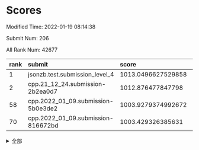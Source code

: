 # Scores

Modified Time: 2022-01-19 08:14:38

Submit Num: 206

All Rank Num: 42677

| rank |               submit               |       score        |       sigma        | pk_num |
| :--- | :--------------------------------- | :----------------- | :----------------- | :----- |
| 1    | jsonzb.test.submission_level_4     | 1013.0496627529858 | 0.8344103309754992 | 794    |
| 2    | cpp.21_12_24.submission-2b2ea0d7   | 1012.876477847798  | 0.8126718443411054 | 831    |
| 58   | cpp.2022_01_09.submission-5b0e3de2 | 1003.9279374992672 | 0.7189012789510026 | 833    |
| 70   | cpp.2022_01_09.submission-816672bd | 1003.429326385631  | 0.7166662113372013 | 830    |


<details>
<summary>全部</summary>

| rank |                 submit                 |       score        |       sigma        | pk_num |
| :--- | :------------------------------------- | :----------------- | :----------------- | :----- |
| 1    | jsonzb.test.submission_level_4         | 1013.0496627529858 | 0.8344103309754992 | 794    |
| 2    | cpp.21_12_24.submission-2b2ea0d7       | 1012.876477847798  | 0.8126718443411054 | 831    |
| 3    | gobigger.level_3.submission_level_3_17 | 1011.3994174162041 | 0.776311473469722  | 831    |
| 4    | gobigger.level_3.submission_level_3_16 | 1011.3158819162619 | 0.7922479064344689 | 828    |
| 5    | gobigger.level_3.submission_level_3_41 | 1011.2747772507903 | 0.7693747114056149 | 828    |
| 6    | gobigger.level_3.submission_level_3_12 | 1011.2040675693113 | 0.7792223648315206 | 830    |
| 7    | gobigger.level_3.submission_level_3_1  | 1011.1192277802381 | 0.7756881185606427 | 825    |
| 8    | gobigger.level_3.submission_level_3_34 | 1011.0692177599832 | 0.7767990660564787 | 829    |
| 9    | gobigger.level_3.submission_level_3_31 | 1011.0329588366014 | 0.7760120393774174 | 829    |
| 10   | gobigger.level_3.submission_level_3_43 | 1010.9814350090951 | 0.78325348885144   | 829    |
| 11   | gobigger.level_3.submission_level_3_36 | 1010.8588908681678 | 0.7860397169836787 | 824    |
| 12   | gobigger.level_3.submission_level_3_2  | 1010.7278353107511 | 0.7600027692891819 | 831    |
| 13   | gobigger.level_3.submission_level_3_0  | 1010.5989537472823 | 0.7937808250382914 | 831    |
| 14   | gobigger.level_3.submission_level_3_3  | 1010.544505105183  | 0.7512050717093965 | 828    |
| 15   | gobigger.level_3.submission_level_3_13 | 1010.5180736530283 | 0.7781344803218484 | 829    |
| 16   | gobigger.level_3.submission_level_3_8  | 1010.5099333525936 | 0.7527037038690291 | 830    |
| 17   | gobigger.level_3.submission_level_3_33 | 1010.4681195020504 | 0.7753344554209751 | 823    |
| 18   | gobigger.level_3.submission_level_3_7  | 1010.4199889271173 | 0.7472483001732559 | 828    |
| 19   | gobigger.level_3.submission_level_3_49 | 1010.2750400077094 | 0.7465170861953685 | 827    |
| 20   | gobigger.level_3.submission_level_3_38 | 1010.2014038979619 | 0.7465915644010971 | 829    |
| 21   | gobigger.level_3.submission_level_3_5  | 1010.1425110715102 | 0.7450393269141123 | 827    |
| 22   | gobigger.level_3.submission_level_3_45 | 1010.1172556155749 | 0.7315018665853277 | 831    |
| 23   | gobigger.level_3.submission_level_3_48 | 1010.0823458981499 | 0.7560455652844096 | 828    |
| 24   | gobigger.level_3.submission_level_3_21 | 1010.0734705302411 | 0.7697387395426357 | 827    |
| 25   | gobigger.level_3.submission_level_3_27 | 1010.0106800160956 | 0.7683158822460288 | 828    |
| 26   | gobigger.level_3.submission_level_3_11 | 1009.938185561568  | 0.7531222355431219 | 822    |
| 27   | gobigger.level_3.submission_level_3_15 | 1009.9067754662374 | 0.7206553054609741 | 832    |
| 28   | gobigger.level_3.submission_level_3_29 | 1009.8897183604207 | 0.7593087273767066 | 825    |
| 29   | gobigger.level_3.submission_level_3_20 | 1009.8224368931769 | 0.7496098606313766 | 827    |
| 30   | gobigger.level_3.submission_level_3_46 | 1009.8068182623828 | 0.746906426032101  | 830    |
| 31   | gobigger.level_3.submission_level_3_26 | 1009.4600766292036 | 0.757658909255364  | 829    |
| 32   | gobigger.level_3.submission_level_3_19 | 1009.3713064020387 | 0.7378443085055661 | 825    |
| 33   | gobigger.level_3.submission_level_3_42 | 1009.3251822451251 | 0.7407063228749593 | 826    |
| 34   | gobigger.level_3.submission_level_3_24 | 1009.2863348412495 | 0.7456035841866869 | 825    |
| 35   | gobigger.level_3.submission_level_3_6  | 1009.2762749017073 | 0.7689576783436828 | 830    |
| 36   | gobigger.level_3.submission_level_3_32 | 1009.2636008747486 | 0.7599596421018115 | 833    |
| 37   | gobigger.level_3.submission_level_3_22 | 1009.1636029583045 | 0.7412601672706072 | 833    |
| 38   | gobigger.level_3.submission_level_3_28 | 1009.1338255518648 | 0.7439447006668994 | 826    |
| 39   | gobigger.level_3.submission_level_3_44 | 1009.1275177811824 | 0.7332891722150126 | 835    |
| 40   | gobigger.level_3.submission_level_3_4  | 1009.1136513040059 | 0.7462341735850591 | 829    |
| 41   | gobigger.level_3.submission_level_3_25 | 1009.1001209958357 | 0.766597517870431  | 826    |
| 42   | gobigger.level_3.submission_level_3_40 | 1009.0815255035827 | 0.7543579315358653 | 828    |
| 43   | gobigger.level_3.submission_level_3_37 | 1009.0631295829056 | 0.7499616363737528 | 834    |
| 44   | gobigger.level_3.submission_level_3_30 | 1009.003920654354  | 0.7386961876813045 | 823    |
| 45   | gobigger.level_3.submission_level_3_47 | 1008.9392631382049 | 0.7383058733980962 | 828    |
| 46   | gobigger.level_3.submission_level_3_9  | 1008.9363629061917 | 0.7547755835328754 | 830    |
| 47   | gobigger.level_3.submission_level_3_10 | 1008.8164558193148 | 0.7316818855213529 | 830    |
| 48   | gobigger.level_3.submission_level_3_18 | 1008.2142098561067 | 0.7445854216846499 | 830    |
| 49   | gobigger.level_3.submission_level_3_35 | 1008.2033680550333 | 0.7659734011125173 | 827    |
| 50   | gobigger.level_3.submission_level_3_23 | 1008.1052775469765 | 0.7573818489425328 | 831    |
| 51   | gobigger.level_3.submission_level_3_39 | 1007.9113621818282 | 0.7547669392685059 | 824    |
| 52   | gobigger.level_3.submission_level_3_14 | 1007.7576318772547 | 0.7267873011653464 | 830    |
| 53   | gobigger.level_1.submission_level_1_4  | 1005.2934021905097 | 0.7290825320084765 | 832    |
| 54   | gobigger.level_1.submission_level_1_10 | 1004.9039272036914 | 0.724785939187036  | 831    |
| 55   | gobigger.level_1.submission_level_1_15 | 1004.5818716912603 | 0.7335987263497439 | 833    |
| 56   | gobigger.level_1.submission_level_1_2  | 1004.2653522797129 | 0.7201879259057702 | 832    |
| 57   | gobigger.level_1.submission_level_1_49 | 1004.1384906234729 | 0.7178467448871362 | 827    |
| 58   | cpp.2022_01_09.submission-5b0e3de2     | 1003.9279374992672 | 0.7189012789510026 | 833    |
| 59   | gobigger.level_1.submission_level_1_5  | 1003.8620421676809 | 0.7278246581398615 | 827    |
| 60   | gobigger.level_1.submission_level_1_0  | 1003.8128326217609 | 0.7112408126390591 | 831    |
| 61   | gobigger.level_1.submission_level_1_21 | 1003.70374356689   | 0.7052392208232148 | 831    |
| 62   | gobigger.level_1.submission_level_1_1  | 1003.6957228251313 | 0.7165952200174579 | 825    |
| 63   | gobigger.level_1.submission_level_1_45 | 1003.6931339231277 | 0.7227827925092697 | 830    |
| 64   | gobigger.level_1.submission_level_1_27 | 1003.6836791257034 | 0.7172880106135936 | 825    |
| 65   | gobigger.level_1.submission_level_1_19 | 1003.6193191450051 | 0.7231912955595061 | 825    |
| 66   | gobigger.level_1.submission_level_1_7  | 1003.5485393914034 | 0.7062355309107679 | 826    |
| 67   | gobigger.level_1.submission_level_1_34 | 1003.5335163460181 | 0.7221054138924106 | 824    |
| 68   | gobigger.level_1.submission_level_1_44 | 1003.4438438352355 | 0.7313881701001809 | 830    |
| 69   | gobigger.level_1.submission_level_1_18 | 1003.4417725471776 | 0.7168831329189318 | 826    |
| 70   | cpp.2022_01_09.submission-816672bd     | 1003.429326385631  | 0.7166662113372013 | 830    |
| 71   | gobigger.level_1.submission_level_1_24 | 1003.4292287036895 | 0.7285245731793294 | 827    |
| 72   | gobigger.level_1.submission_level_1_28 | 1003.4092559176001 | 0.7178148145653819 | 829    |
| 73   | gobigger.level_1.submission_level_1_11 | 1003.3476637171158 | 0.7067966621705022 | 825    |
| 74   | gobigger.level_1.submission_level_1_32 | 1003.3320648540395 | 0.7142991660932827 | 826    |
| 75   | gobigger.level_1.submission_level_1_43 | 1003.3299606885597 | 0.7160963261069684 | 831    |
| 76   | gobigger.level_1.submission_level_1_16 | 1003.2479208107976 | 0.7231054046576065 | 831    |
| 77   | gobigger.level_1.submission_level_1_20 | 1003.1998640218999 | 0.7114418902548448 | 829    |
| 78   | gobigger.level_1.submission_level_1_33 | 1003.1871861810379 | 0.702308534866439  | 820    |
| 79   | gobigger.level_1.submission_level_1_38 | 1003.1513131316981 | 0.7029346669230702 | 831    |
| 80   | gobigger.level_1.submission_level_1_41 | 1003.1494366406083 | 0.7215606197614026 | 828    |
| 81   | gobigger.level_1.submission_level_1_17 | 1003.0800662682053 | 0.7213076629801376 | 822    |
| 82   | gobigger.level_1.submission_level_1_22 | 1003.0534028028361 | 0.7160589108252025 | 830    |
| 83   | gobigger.level_1.submission_level_1_9  | 1002.9361742956602 | 0.7202548637762238 | 828    |
| 84   | gobigger.level_1.submission_level_1_26 | 1002.8953298024906 | 0.6979156304805092 | 828    |
| 85   | gobigger.level_1.submission_level_1_3  | 1002.8898397598252 | 0.7072646727238444 | 828    |
| 86   | gobigger.level_1.submission_level_1_46 | 1002.8421865558654 | 0.7075005135499038 | 827    |
| 87   | gobigger.level_1.submission_level_1_23 | 1002.805105380361  | 0.7132060891281877 | 830    |
| 88   | gobigger.level_1.submission_level_1_36 | 1002.7973534668919 | 0.7122860124732602 | 830    |
| 89   | gobigger.level_1.submission_level_1_12 | 1002.6967175330266 | 0.7010429939631415 | 829    |
| 90   | gobigger.level_1.submission_level_1_48 | 1002.664237068795  | 0.7124909335761793 | 831    |
| 91   | gobigger.level_1.submission_level_1_30 | 1002.579037054319  | 0.7174284275539919 | 827    |
| 92   | gobigger.level_1.submission_level_1_14 | 1002.5566688238833 | 0.7219245809433752 | 819    |
| 93   | gobigger.level_1.submission_level_1_39 | 1002.505884553843  | 0.7191614195734783 | 831    |
| 94   | gobigger.level_1.submission_level_1_29 | 1002.4832742734447 | 0.7206132843668748 | 829    |
| 95   | gobigger.level_1.submission_level_1_40 | 1002.3890834658616 | 0.7133342111567815 | 831    |
| 96   | gobigger.level_1.submission_level_1_6  | 1002.2159933394507 | 0.7045492285158237 | 832    |
| 97   | gobigger.level_1.submission_level_1_13 | 1002.1160515910883 | 0.7089804881866406 | 831    |
| 98   | gobigger.level_1.submission_level_1_42 | 1002.0710789368113 | 0.7162642997984592 | 825    |
| 99   | gobigger.level_1.submission_level_1_37 | 1002.0460335419292 | 0.7116930581188022 | 829    |
| 100  | gobigger.level_1.submission_level_1_25 | 1002.0025588486849 | 0.7155209424829615 | 830    |
| 101  | gobigger.level_1.submission_level_1_31 | 1001.9146470228447 | 0.7060547083469689 | 827    |
| 102  | gobigger.level_1.submission_level_1_35 | 1001.7591968298113 | 0.7068144093735844 | 827    |
| 103  | gobigger.level_1.submission_level_1_8  | 1001.7407223388285 | 0.7222341131339312 | 827    |
| 104  | gobigger.level_1.submission_level_1_47 | 1001.5188715753604 | 0.7214620032062765 | 829    |
| 105  | gobigger.random.submission_random_36   | 997.290470573069   | 0.7155280039639653 | 827    |
| 106  | gobigger.random.submission_random_27   | 997.1547536572612  | 0.716640457902526  | 833    |
| 107  | gobigger.random.submission_random_25   | 997.086127393488   | 0.7229020959270935 | 828    |
| 108  | gobigger.random.submission_random_10   | 997.0200785777522  | 0.7119151220701617 | 830    |
| 109  | gobigger.random.submission_random_23   | 996.9051745998479  | 0.7149541338173366 | 827    |
| 110  | gobigger.random.submission_random_13   | 996.7681310202519  | 0.7190722593969977 | 830    |
| 111  | gobigger.random.submission_random_12   | 996.7482400985075  | 0.7086294419187683 | 834    |
| 112  | gobigger.random.submission_random_34   | 996.7390599117347  | 0.7129058777846524 | 829    |
| 113  | gobigger.random.submission_random_9    | 996.6030859488192  | 0.720360969545416  | 831    |
| 114  | gobigger.random.submission_random_3    | 996.5476039824273  | 0.7172227263544378 | 833    |
| 115  | gobigger.random.submission_random_4    | 996.4476895228999  | 0.7086197884816816 | 829    |
| 116  | gobigger.random.submission_random_31   | 996.416905693065   | 0.7078706918191261 | 833    |
| 117  | gobigger.random.submission_random_22   | 996.3901746103332  | 0.7154326075945309 | 830    |
| 118  | gobigger.random.submission_random_35   | 996.2784129577719  | 0.7111767232580226 | 830    |
| 119  | gobigger.random.submission_random_24   | 996.1489742025632  | 0.702436148033168  | 832    |
| 120  | gobigger.random.submission_random_42   | 996.1280939327887  | 0.7098973555929565 | 828    |
| 121  | gobigger.random.submission_random_32   | 996.1254587345463  | 0.7062283077501196 | 829    |
| 122  | gobigger.random.submission_random_1    | 996.1008041135588  | 0.7077568872046281 | 829    |
| 123  | gobigger.random.submission_random_41   | 996.0919713023477  | 0.7191348772298792 | 824    |
| 124  | gobigger.random.submission_random_14   | 996.0876765286404  | 0.7060984750547614 | 827    |
| 125  | gobigger.random.submission_random_18   | 996.05849203055    | 0.7010216212718988 | 831    |
| 126  | gobigger.random.submission_random_40   | 996.0240812309528  | 0.714965105029488  | 827    |
| 127  | gobigger.random.submission_random_17   | 996.0214142565873  | 0.7065839513998493 | 828    |
| 128  | gobigger.random.submission_random_38   | 995.9949228083856  | 0.7192769319533946 | 831    |
| 129  | gobigger.random.submission_random_5    | 995.9708141534438  | 0.707555229448941  | 830    |
| 130  | gobigger.random.submission_random_15   | 995.9486473417974  | 0.7122520868637328 | 825    |
| 131  | gobigger.random.submission_random_6    | 995.941532369681   | 0.7022402132123124 | 828    |
| 132  | gobigger.random.submission_random_30   | 995.939082521845   | 0.7105617611714153 | 828    |
| 133  | gobigger.random.submission_random_26   | 995.9241705578048  | 0.7059830745579486 | 829    |
| 134  | gobigger.random.submission_random_47   | 995.8756889443764  | 0.7156756498664713 | 829    |
| 135  | gobigger.random.submission_random_43   | 995.8752230631746  | 0.704345353480636  | 832    |
| 136  | gobigger.random.submission_random_48   | 995.8506480251674  | 0.7158660085985342 | 831    |
| 137  | gobigger.random.submission_random_20   | 995.8300632624024  | 0.7072701570885074 | 831    |
| 138  | gobigger.random.submission_random_45   | 995.7767156908836  | 0.7130799345690181 | 829    |
| 139  | gobigger.random.submission_random_0    | 995.7653926986488  | 0.699631095600905  | 832    |
| 140  | gobigger.random.submission_random_19   | 995.7107437535625  | 0.7160311353536339 | 830    |
| 141  | gobigger.random.submission_random_8    | 995.6766037587531  | 0.7133852739648523 | 830    |
| 142  | gobigger.random.submission_random_39   | 995.6296703946275  | 0.7126382346529254 | 828    |
| 143  | gobigger.random.submission_random_33   | 995.6181474616566  | 0.7068124701608512 | 830    |
| 144  | gobigger.random.submission_random_46   | 995.6018445516524  | 0.7002250299988124 | 823    |
| 145  | gobigger.random.submission_random_37   | 995.5473222189075  | 0.708059600217895  | 835    |
| 146  | gobigger.random.submission_random_29   | 995.5326473081195  | 0.7148865705095292 | 827    |
| 147  | gobigger.random.submission_random_7    | 995.4443467572975  | 0.7115227867346776 | 828    |
| 148  | gobigger.random.submission_random_11   | 995.4348805212219  | 0.7135053550659024 | 828    |
| 149  | gobigger.random.submission_random_49   | 995.4337510453639  | 0.7154703178310464 | 831    |
| 150  | gobigger.random.submission_random_28   | 995.4298312014777  | 0.7003426156444977 | 827    |
| 151  | gobigger.random.submission_random_21   | 995.3506750113959  | 0.7223005804337649 | 825    |
| 152  | gobigger.random.submission_random_16   | 995.1130162951584  | 0.7079426096321838 | 830    |
| 153  | gobigger.random.submission_random_2    | 994.7446371649235  | 0.7073708740740507 | 833    |
| 154  | gobigger.level_2.submission_level_2_20 | 994.5201590172741  | 0.7254294770609415 | 832    |
| 155  | gobigger.random.submission_random_44   | 994.4955439029906  | 0.7245925771116688 | 828    |
| 156  | gobigger.level_2.submission_level_2_45 | 994.4497294511957  | 0.723485875449826  | 829    |
| 157  | gobigger.level_2.submission_level_2_2  | 994.0793712221341  | 0.7607347562937933 | 829    |
| 158  | gobigger.level_2.submission_level_2_5  | 993.7397897575651  | 0.7316556264264491 | 829    |
| 159  | gobigger.level_2.submission_level_2_25 | 993.5867272120803  | 0.7375759323939867 | 831    |
| 160  | gobigger.level_2.submission_level_2_33 | 993.4966270207314  | 0.7354515310861401 | 829    |
| 161  | gobigger.level_2.submission_level_2_8  | 993.4781372410096  | 0.7301203128376584 | 834    |
| 162  | gobigger.level_2.submission_level_2_17 | 993.186860723074   | 0.7366710678991877 | 829    |
| 163  | gobigger.level_2.submission_level_2_27 | 993.1334128526292  | 0.7333439357049405 | 829    |
| 164  | gobigger.level_2.submission_level_2_7  | 992.9280372391682  | 0.7458729334509302 | 827    |
| 165  | gobigger.level_2.submission_level_2_40 | 992.9162336594502  | 0.7196639753672682 | 833    |
| 166  | gobigger.level_2.submission_level_2_6  | 992.8607500365168  | 0.7398627823000484 | 825    |
| 167  | gobigger.level_2.submission_level_2_26 | 992.8479712543756  | 0.7538566192152567 | 829    |
| 168  | gobigger.level_2.submission_level_2_41 | 992.790899433907   | 0.7341194330932486 | 827    |
| 169  | gobigger.level_2.submission_level_2_42 | 992.7471723448851  | 0.7433478531838266 | 825    |
| 170  | gobigger.level_2.submission_level_2_46 | 992.7365092653093  | 0.7348717599501293 | 834    |
| 171  | gobigger.level_2.submission_level_2_37 | 992.698438321835   | 0.7417364280305354 | 829    |
| 172  | gobigger.level_2.submission_level_2_29 | 992.6836873130521  | 0.7501368296968753 | 828    |
| 173  | gobigger.level_2.submission_level_2_15 | 992.6245254482701  | 0.7488318291641544 | 829    |
| 174  | gobigger.level_2.submission_level_2_30 | 992.6167048084482  | 0.7464339874677085 | 830    |
| 175  | gobigger.level_2.submission_level_2_34 | 992.4725389482364  | 0.7464422071324124 | 833    |
| 176  | gobigger.level_2.submission_level_2_38 | 992.4576774340987  | 0.7639769171355469 | 831    |
| 177  | gobigger.level_2.submission_level_2_31 | 992.4023757141846  | 0.7442648353547243 | 832    |
| 178  | gobigger.level_2.submission_level_2_14 | 992.3791824888547  | 0.7533738532652754 | 834    |
| 179  | gobigger.level_2.submission_level_2_44 | 992.3262512812636  | 0.7628758962524815 | 828    |
| 180  | gobigger.level_2.submission_level_2_21 | 992.226584241271   | 0.7504014647284906 | 826    |
| 181  | gobigger.level_2.submission_level_2_49 | 992.1644300271206  | 0.7446188665041602 | 826    |
| 182  | gobigger.level_2.submission_level_2_9  | 992.1378868127986  | 0.7507588759773784 | 826    |
| 183  | gobigger.level_2.submission_level_2_3  | 992.0978825952482  | 0.7413987460874739 | 827    |
| 184  | gobigger.level_2.submission_level_2_11 | 992.0546290729425  | 0.7417448278309331 | 830    |
| 185  | gobigger.level_2.submission_level_2_47 | 992.0152970647787  | 0.7439309205605129 | 827    |
| 186  | gobigger.level_2.submission_level_2_24 | 991.9018536919012  | 0.7484632626911017 | 830    |
| 187  | gobigger.level_2.submission_level_2_1  | 991.851359104902   | 0.7347275934220141 | 831    |
| 188  | gobigger.level_2.submission_level_2_32 | 991.7157729362087  | 0.7696903663554827 | 830    |
| 189  | gobigger.level_2.submission_level_2_0  | 991.7082995313983  | 0.7380382068607553 | 827    |
| 190  | gobigger.level_2.submission_level_2_39 | 991.5595388270066  | 0.7419814348742028 | 827    |
| 191  | gobigger.level_2.submission_level_2_13 | 991.3042994097842  | 0.7492557840588857 | 833    |
| 192  | gobigger.level_2.submission_level_2_48 | 991.2827230905119  | 0.7448862388693496 | 828    |
| 193  | gobigger.level_2.submission_level_2_43 | 991.2337661463224  | 0.743479174528821  | 837    |
| 194  | gobigger.level_2.submission_level_2_4  | 991.1707091264612  | 0.7500168482269867 | 829    |
| 195  | gobigger.level_2.submission_level_2_12 | 991.1651147428348  | 0.7710772799077662 | 830    |
| 196  | gobigger.level_2.submission_level_2_36 | 991.1050693769772  | 0.7576210000409908 | 828    |
| 197  | gobigger.level_2.submission_level_2_35 | 991.0623844250737  | 0.7618488551918898 | 829    |
| 198  | gobigger.level_2.submission_level_2_10 | 990.9650192050128  | 0.7678756147101509 | 823    |
| 199  | gobigger.level_2.submission_level_2_16 | 990.9287387758621  | 0.748156599936087  | 829    |
| 200  | gobigger.level_2.submission_level_2_18 | 990.759669498327   | 0.7530111927467478 | 831    |
| 201  | gobigger.level_2.submission_level_2_28 | 990.7580356992469  | 0.7760646597618431 | 832    |
| 202  | gobigger.level_2.submission_level_2_22 | 990.0826042880113  | 0.7686048254724376 | 829    |
| 203  | gobigger.level_2.submission_level_2_19 | 989.6854738354676  | 0.764828993111671  | 828    |
| 204  | gobigger.level_2.submission_level_2_23 | 989.0644662800266  | 0.7833828621285017 | 830    |
| 205  | gobigger.none.submission_none_1        | 976.525635234857   | 1.3952457425427065 | 827    |
| 206  | gobigger.none.submission_none_0        | 975.8342577946381  | 1.4717627141538931 | 834    |

</details>